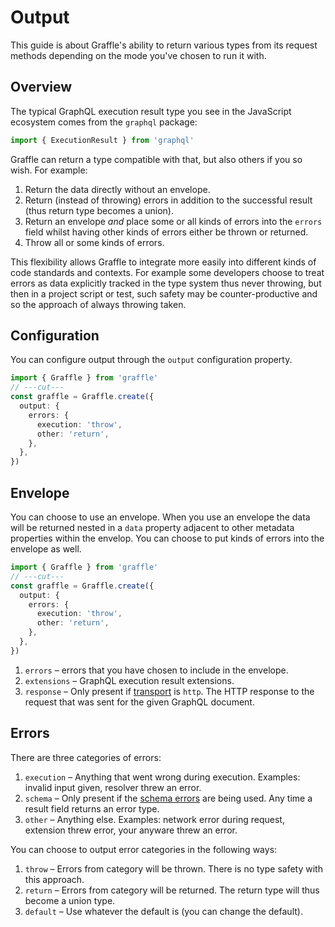 # Output

<!--@include: @/_snippets/example-links/output.md-->

This guide is about Graffle's ability to return various types from its request methods depending on the mode you've chosen to run it with.

## Overview

The typical GraphQL execution result type you see in the JavaScript ecosystem comes from the `graphql` package:

```ts twoslash
import { ExecutionResult } from 'graphql'
```

Graffle can return a type compatible with that, but also others if you so wish. For example:

1. Return the data directly without an envelope.
1. Return (instead of throwing) errors in addition to the successful result (thus return type becomes a union).
1. Return an envelope _and_ place some or all kinds of errors into the `errors` field whilst having other kinds of errors either be thrown or returned.
1. Throw all or some kinds of errors.

This flexibility allows Graffle to integrate more easily into different kinds of code standards and contexts. For example some developers choose to treat errors as data explicitly tracked in the type system thus never throwing, but then in a project script or test, such safety may be counter-productive and so the approach of always throwing taken.

## Configuration

You can configure output through the `output` configuration property.

```ts twoslash
import { Graffle } from 'graffle'
// ---cut---
const graffle = Graffle.create({
  output: {
    errors: {
      execution: 'throw',
      other: 'return',
    },
  },
})
```

## Envelope

You can choose to use an envelope. When you use an envelope the data will be returned nested in a `data` property adjacent to other metadata properties within the envelop. You can choose to put kinds of errors into the envelope as well.

```ts twoslash
import { Graffle } from 'graffle'
// ---cut---
const graffle = Graffle.create({
  output: {
    errors: {
      execution: 'throw',
      other: 'return',
    },
  },
})
```

1. `errors` – errors that you have chosen to include in the envelope.
2. `extensions` – GraphQL execution result extensions.
3. `response` – Only present if [transport](#link-todo) is `http`. The HTTP response to the request that was sent for the given GraphQL document.

## Errors

There are three categories of errors:

1. `execution` – Anything that went wrong during execution. Examples: invalid input given, resolver threw an error.
2. `schema` – Only present if the [schema errors](#schema-errors) are being used. Any time a result field returns an error type.
3. `other` – Anything else. Examples: network error during request, extension threw error, your anyware threw an error.

You can choose to output error categories in the following ways:

1. `throw` – Errors from category will be thrown. There is no type safety with this approach.
2. `return` – Errors from category will be returned. The return type will thus become a union type.
3. `default` – Use whatever the default is (you can change the default).
